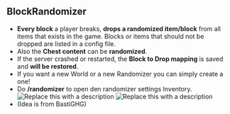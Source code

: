 ## BlockRandomizer
- **Every block** a player breaks, **drops a randomized item/block** from all items that exists in the game. Blocks or items that should not be dropped are listed in a config file.
- Also the **Chest content** can be **randomized**.
- If the server crashed or restarted, the **Block to Drop mapping** is saved and **will be restored**.
- If you want a new World or a new Randomizer you can simply create a one!
- Do **/randomizer** to open den randomizer settings Inventory.
![Replace this with a description](https://cdn.modrinth.com/data/cached_images/6df721e3350292fe97422a70656013b8aababa5d.png)
![Replace this with a description](https://cdn.modrinth.com/data/cached_images/c3d59bcad9cdacf2ba7ccabbee03c54f9cdd7dd6.png)
- (Idea is from BastiGHG)
